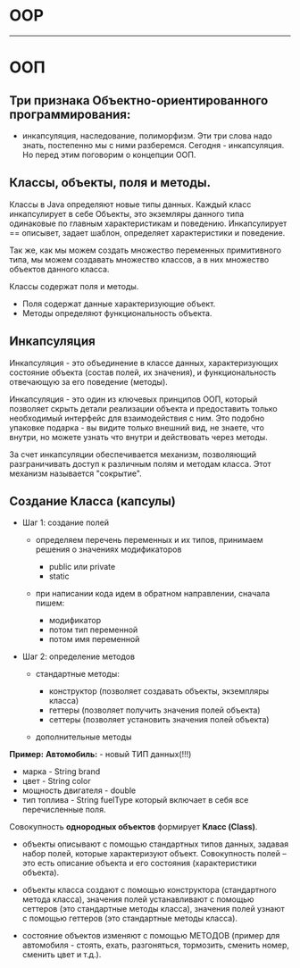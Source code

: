 # OOP


__________________________________________________


# ООП

## Три признака Объектно-ориентированного программирования: 
- инкапсуляция, наследование, полиморфизм.
Эти три слова надо знать, постепенно мы с ними разберемся.
Сегодня - инкапсуляция. Но перед этим поговорим о концепции ООП.

## Классы, объекты, поля и методы.

Классы в Java определяют новые типы данных. 
Каждый класс инкапсулирует в себе Объекты, это экземляры данного типа одинаковые по 
главным характеристикам и поведению.
Инкапсулирует == описывет, задает шаблон, определяет характеристики и поведение.

Так же, как мы можем создать множество переменных примитивного типа,
мы можем создавать множество классов, а в них множество объектов данного класса.

Классы содержат поля и методы. 
* Поля содержат данные характеризующие объект. 
* Методы определяют функциональность объекта.


## Инкапсуляция
Инкапсуляция - это объединение в классе данных, характеризующих состояние 
объекта (состав полей, их значения), и функциональность отвечающую за его поведение (методы).

Инкапсуляция - это один из ключевых принципов ООП, который позволяет скрыть детали 
реализации объекта и предоставить только необходимый интерфейс для взаимодействия с ним.
Это подобно упаковке подарка - вы видите только внешний вид, не знаете, что внутри,
но можете узнать что внутри и действовать через методы.

За счет инкапсуляции обеспечивается механизм, позволяющий разграничивать доступ к 
различным полям и методам класса. Этот механизм называется "сокрытие".


## Создание Класса (капсулы)
- Шаг 1: создание полей
   - определяем перечень переменных и их типов, принимаем решения о значениях модификаторов
     * public или private
     * static
     
   - при написании кода идем в обратном направлении, сначала пишем:
      - модификатор
      - потом тип переменной
      - потом имя переменной

- Шаг 2: определение методов

   - стандартные методы:
      - конструктор (позволяет создавать объекты, экземпляры класса)
      - геттеры (позволяет получить значения полей объекта)
      - сеттеры (позволяет установить значения полей объекта)

   - дополнительные методы

**Пример:**
**Автомобиль:** - новый ТИП данных(!!!)
- марка - String brand
- цвет - String color
- мощность двигателя - double
- тип топлива - String fuelType
  который включает в себя все перечисленные поля.

Совокупность **однородных объектов** формирует **Класс (Class)**.

- объекты описывают с помощью стандартных типов данных, задавая набор полей, которые характеризуют
объект. Совокупность полей – это есть описание объекта и его состояния 
(характеристики объекта).

- объекты класса создают с помощью конструктора (стандартного метода класса), 
значения полей устанавливают с помощью сеттеров (это стандартные методы класса),
значения полей узнают с помощью геттеров (это стандартные методы класса).

- состояние объектов изменяют с помощью МЕТОДОВ (пример для автомобиля - стоять, ехать, разгоняться,
  тормозить, сменить номер, сменить цвет и т.д.).